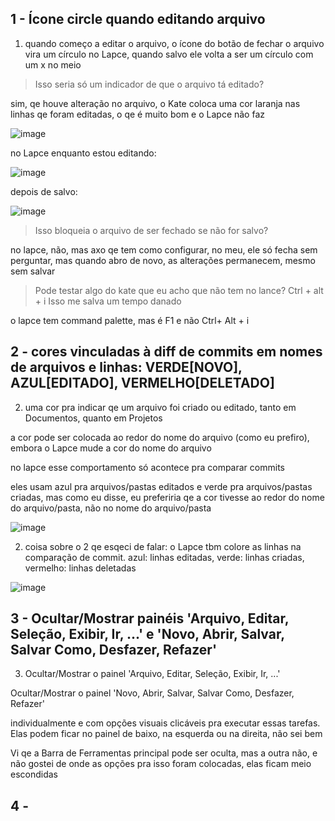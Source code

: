 ## 1 - Ícone circle quando editando arquivo
1. quando começo a editar o arquivo, o ícone do botão de fechar o arquivo vira um círculo no Lapce, quando salvo ele volta a ser um círculo com um x no meio

> Isso seria só um indicador de que o arquivo tá editado?

sim, qe houve alteração no arquivo, o Kate coloca uma cor laranja nas linhas qe foram editadas, o qe é muito bom e o Lapce não faz

![image](https://user-images.githubusercontent.com/32280512/225744191-5d6b2e30-503d-460c-83db-5d823d6e3d5c.png)

no Lapce enquanto estou editando:

![image](https://user-images.githubusercontent.com/32280512/225744292-852f4db1-ad7c-4b65-8284-9480fe60ef4c.png)

depois de salvo:

![image](https://user-images.githubusercontent.com/32280512/225744348-9f77e28c-f055-4abb-b714-e60a134f14d3.png)

> Isso bloqueia o arquivo de ser fechado se não for salvo?

no lapce, não, mas axo qe tem como configurar, no meu, ele só fecha sem perguntar, mas quando abro de novo, as alterações permanecem, mesmo sem salvar

> Pode testar algo do kate que eu acho que não tem no lance?
> Ctrl + alt + i
> Isso me salva um tempo danado

o lapce tem command palette, mas é F1 e não Ctrl+ Alt + i

## 2 - cores vinculadas à diff de commits em nomes de arquivos e linhas: VERDE[NOVO], AZUL[EDITADO], VERMELHO[DELETADO]
2. uma cor pra indicar qe um arquivo foi criado ou editado, tanto em Documentos, quanto em Projetos

a cor pode ser colocada ao redor do nome do arquivo (como eu prefiro), embora o Lapce mude a cor do nome do arquivo

no lapce esse comportamento só acontece pra comparar commits

eles usam azul pra arquivos/pastas editados e verde pra arquivos/pastas criadas, mas como eu disse, eu preferiria qe a cor tivesse ao redor do nome do arquivo/pasta, não no nome do arquivo/pasta

![image](https://user-images.githubusercontent.com/32280512/225744704-a956533f-e7f0-4cfb-913f-99142b87e71e.png)

2. coisa sobre o 2 qe esqeci de falar: o Lapce tbm colore as linhas na comparação de commit. azul: linhas editadas, verde: linhas criadas, vermelho: linhas deletadas

![image](https://user-images.githubusercontent.com/32280512/225744865-08903799-895a-4ca8-8dd4-c6a53c1ed8db.png)

## 3 - Ocultar/Mostrar painéis 'Arquivo, Editar, Seleção, Exibir, Ir, ...' e 'Novo, Abrir, Salvar, Salvar Como, Desfazer, Refazer'
3. Ocultar/Mostrar o painel 'Arquivo, Editar, Seleção, Exibir, Ir, ...'

Ocultar/Mostrar o painel 'Novo, Abrir, Salvar, Salvar Como, Desfazer, Refazer'

individualmente e com opções visuais clicáveis pra executar essas tarefas. Elas podem ficar no painel de baixo, na esquerda ou na direita, não sei bem

Vi qe a Barra de Ferramentas principal pode ser oculta, mas a outra não, e não gostei de onde as opções pra isso foram colocadas, elas ficam meio escondidas

## 4 - 
